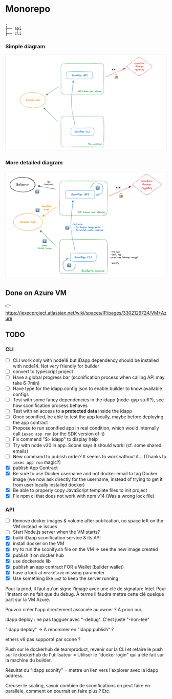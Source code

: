 # Monorepo

```
.
├── api
├── cli
```

### Simple diagram

![Simple architecture diagram](quick-archi-diagram.png)

### More detailed diagram

![Detailed architecture diagram](archi-diagram.png)

## Done on Azure VM

👉 <https://iexecproject.atlassian.net/wiki/spaces/IP/pages/3302129724/VM+Azure>

## TODO

### CLI

- [ ] CLI work only with node18 but iDapp dependency should be installed with node14. Not very friendly for builder
- [ ] convert to typescript project
- [ ] Have a global progress bar (sconification process when calling API may take 6-7min)
- [ ] Have type for the idapp.config.json to enable builder to know available configs
- [ ] Test with some fancy dependencies in the idapp (node-gyp stuff?), see how sconification process behaves
- [ ] Test with an access to **a protected data** inside the idapp
- [ ] Once sconified, be able to test the app locally, maybe before deploying the app contract
- [ ] Propose to run sconified app in real condition, which would internally call `iexec app run` (or the SDK version of it)
- [ ] Fix commend "$> idapp" to display help
- [ ] Try with node v20 in app. Scone says it should work! (cf. some shared emails)
- [ ] New command to publish order? It seems to work without it... (Thanks to `iexec app run` magic?)
- [X] publish App Contract
- [X] Be sure to use Docker username and not docker email to tag Docker image (we now ask directly for the username, instead of trying to get it from user locally installed docker)
- [X] Be able to properly copy JavaScript template files to init project
- [X] Fix npm ci that does not work with npm v14 (Was a wrong lock file)

### API

- [ ] Remove docker images & volume after publication, no space left on the VM instead => issues
- [ ] Start Node.js server when the VM starts?
- [X] build iDapp sconification service & its API
- [X] install docker on the VM
- [X] try to run the sconify.sh file on the VM => see the new image created
- [X] publish it on docker hub
- [X] use dockerode lib
- [X] publish an app contract FOR a Wallet (builder wallet)
- [X] have a look at `mrenclave` missing parameter
- [X] Use something like `pm2` to keep the server running

Pour la prod, il faut qu'on signe l'image avec une clé de signature Intel.
Pour l'instant on ne fait que du debug. À terme il faudra mettre cette clé quelque part sur la VM Azure.

Pouvoir créer l'app directement associée au owner ? À priori oui.

idapp deploy : ne pas tagguer avec "-debug". C'est juste "-non-tee"

"idapp deploy" -> À renommer en "idapp publish" ?

ethers v6 pas supporté par scone ?

Push sur le dockerhub de teamproduct, revenir sur la CLI et refaire le push sur le dockerhub de l'utilisateur
= Utiliser le "docker login" qui a été fait sur la machine du builder.

Résultat du "idapp sconify" = mettre un lien vers l'explorer avec la idapp address.

Creuser le scaling, savoir combien de sconifications on peut faire en parallèle, comment on pourrait en faire plus ? Etc.
